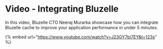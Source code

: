 # Video - Integrating Bluzelle

In this video, Bluzelle CTO Neeraj Murarka showcase how you can integrate Bluzelle cache to improve your application performance in under 5 minutes.

{% embed url="https://www.youtube.com/watch?v=J23GY7bi7EY&t=123s" %}




